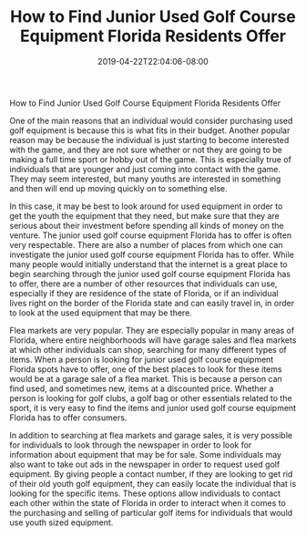 ﻿---
title: "How to Find Junior Used Golf Course Equipment Florida Residents Offer"
date: 2019-04-22T22:04:06-08:00
description: "junior golf Tips for Web Success"
featured_image: "/images/junior golf.jpg"
tags: ["junior golf"]
---

How to Find Junior Used Golf Course Equipment Florida Residents Offer

One of the main reasons that an individual would consider purchasing used golf equipment is because this is what fits in their budget.  Another popular reason may be because the individual is just starting to become interested with the game, and they are not sure whether or not they are going to be making a full time sport or hobby out of the game.  This is especially true of individuals that are younger and just coming into contact with the game.  They may seem interested, but many youths are interested in something and then will end up moving quickly on to something else.

In this case, it may be best to look around for used equipment in order to get the youth the equipment that they need, but make sure that they are serious about their investment before spending all kinds of money on the venture.  The junior used golf course equipment Florida has to offer is often very respectable.  There are also a number of places from which one can investigate the junior used golf course equipment Florida has to offer.  While many people would initially understand that the internet is a great place to begin searching through the junior used golf course equipment Florida has to offer, there are a number of other resources that individuals can use, especially if they are residence of the state of Florida, or if an individual lives right on the border of the Florida state and can easily travel in, in order to look at the used equipment that may be there.

Flea markets are very popular.  They are especially popular in many areas of Florida, where entire neighborhoods will have garage sales and flea markets at which other individuals can shop, searching for many different types of items.  When a person is looking for junior used golf course equipment Florida spots have to offer, one of the best places to look for these items would be at a garage sale of a flea market.  This is because a person can find used, and sometimes new, items at a discounted price.  Whether a person is looking for golf clubs, a golf bag or other essentials related to the sport, it is very easy to find the items and junior used golf course equipment Florida has to offer consumers.  

In addition to searching at flea markets and garage sales, it is very possible for individuals to look through the newspaper in order to look for information about equipment that may be for sale.  Some individuals may also want to take out ads in the newspaper in order to request used golf equipment.  By giving people a contact number, if they are looking to get rid of their old youth golf equipment, they can easily locate the individual that is looking for the specific items.  These options allow individuals to contact each other within the state of Florida in order to interact when it comes to the purchasing and selling of particular golf items for individuals that would use youth sized equipment.

